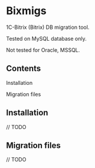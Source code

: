 # Bixmigs

1C-Bitrix (Bitrix) DB migration tool.

Tested on MySQL database only.

Not tested for Oracle, MSSQL.

## Contents

Installation

Migration files


## Installation

// TODO


## Migration files

// TODO
